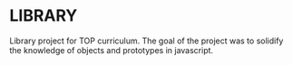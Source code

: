 # LIBRARY 
Library project for TOP curriculum. The goal of the project was to solidify the knowledge of objects and prototypes in javascript. 
